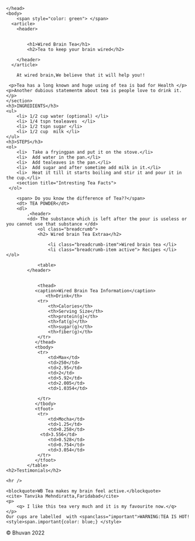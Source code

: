 <!DOCTYPE HTML>
<html lang="en-us">
    <head>
        
    </head>
    <body>
        <span style="color: green"> </span>
      <article>
        <header>


            <h1>Wired Brain Tea</h1>
            <h2>Tea to keep your brain wired</h2>
          
        </header>
      </article>
      
        At wired brain,We believe that it will help you!!
    
     <p>Tea has a long known and huge using of tea is bad for Health </p>
    <p>Another dubious statementm about tea is people love to drink it. </p>
    </section>
    <h3>INGREDIENTS</h3>
    <ul>
        <li> 1/2 cup water (optional) </li>
        <li> 1/4 tspn tealeaves  </li>
        <li> 1/2 tspn sugar </li>
        <li> 1/2 cup  milk </li>
    </ul>
    <h3>STEPS</h3>
    <ol> 
        <li>  Take a fryingpan and put it on the stove.</li>
        <li>  Add water in the pan.</li>
        <li>  Add tealeaves in the pan.</li>
        <li>  Add sugar and after sometime add milk in it.</li>
        <li>  Heat it till it starts boiling and stir it and pour it in the cup.</li>
        <section title="Intresting Tea Facts">
     </ol>

        <span> Do you know the difference of Tea??</span>
        <dt> TEA POWDER</dt>
        <dl>
            ,<header> 
            <dd> The substance which is left after the pour is useless or you cannot use that substance </dd>
                <ol class="breadcrumb">
                <h2> Wired brain Tea Extraa</h2>

                    <li class="breadcrumb-item">Wired brain tea </li>
                    <li class="breadcrumb-item active"> Recipes </li>                </ol>

                <table> 
            </header>
                
                
                <thead> 
               <caption>Wired Brain Tea Information</caption>
                   <th>Drink</th>
                <tr>
                    <th>Calories</th>
                    <th>Serving Size</th>
                    <th>protein(g)</th>
                    <th>fat(g)</th>
                    <th>sugar(g)</th>
                    <th>fiber(g)</th>
                </tr>
               </thead>
               <tbody>
                <tr>
                    <td>Max</td>
                    <td>250</td>
                    <td>2.95</td>
                    <td>2</td>
                    <td>5.92</td>
                    <td>2.005</td>
                    <td>1.0354</td>
                    
                </tr>
               </tbody>
               <tfoot>
                <tr>
                    <td>Mocha</td>
                    <td>1.25</td>
                    <td>0.258</td>
                 <td>3.556</td>
                    <td>0.528</td>
                    <td>0.754</td>
                    <td>3.054</td>
                </tr>
               </tfoot>
            </table>
    <h2>Testimonials</h2>
    
    <hr />

    <blockquote>WB Tea makes my brain feel active.</blockquote>
    <cite> Tanvika Mehndiratta,Faridabad</cite>
    <p>
        <q> I like this tea very much and it is my favourite now.</q>
    </p>
    Our cups are labelled  with <spanclass="important">WARNING:TEA IS HOT! <style>span.important{color: blue;} </style>
 </span> 
      </div>
    <footer>
        &copy; Bhuvan 2022
    </footer>
    </body>
</html>
